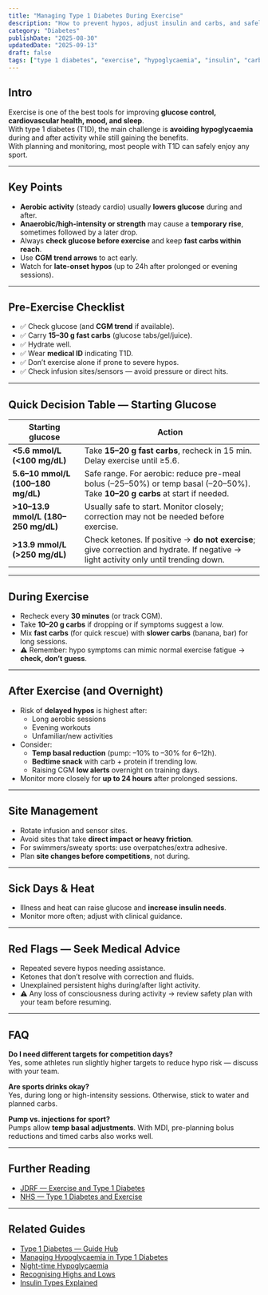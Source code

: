 ```yaml
---
title: "Managing Type 1 Diabetes During Exercise"
description: "How to prevent hypos, adjust insulin and carbs, and safely train with type 1 diabetes."
category: "Diabetes"
publishDate: "2025-08-30"
updatedDate: "2025-09-13"
draft: false
tags: ["type 1 diabetes", "exercise", "hypoglycaemia", "insulin", "carbohydrates", "patientguide"]
---
```


## Intro
Exercise is one of the best tools for improving **glucose control, cardiovascular health, mood, and sleep**.  
With type 1 diabetes (T1D), the main challenge is **avoiding hypoglycaemia** during and after activity while still gaining the benefits.  
With planning and monitoring, most people with T1D can safely enjoy any sport.

---

## Key Points
- **Aerobic activity** (steady cardio) usually **lowers glucose** during and after.  
- **Anaerobic/high-intensity or strength** may cause a **temporary rise**, sometimes followed by a later drop.  
- Always **check glucose before exercise** and keep **fast carbs within reach**.  
- Use **CGM trend arrows** to act early.  
- Watch for **late-onset hypos** (up to 24h after prolonged or evening sessions).  

---

## Pre-Exercise Checklist
- ✅ Check glucose (and **CGM trend** if available).  
- ✅ Carry **15–30 g fast carbs** (glucose tabs/gel/juice).  
- ✅ Hydrate well.  
- ✅ Wear **medical ID** indicating T1D.  
- ✅ Don’t exercise alone if prone to severe hypos.  
- ✅ Check infusion sites/sensors — avoid pressure or direct hits.  

---

## Quick Decision Table — Starting Glucose

| Starting glucose | Action |
|------------------|--------|
| **<5.6 mmol/L (<100 mg/dL)** | Take **15–20 g fast carbs**, recheck in 15 min. Delay exercise until ≥5.6. |
| **5.6–10 mmol/L (100–180 mg/dL)** | Safe range. For aerobic: reduce pre-meal bolus (–25–50%) or temp basal (–20–50%). Take **10–20 g carbs** at start if needed. |
| **>10–13.9 mmol/L (180–250 mg/dL)** | Usually safe to start. Monitor closely; correction may not be needed before exercise. |
| **>13.9 mmol/L (>250 mg/dL)** | Check ketones. If positive → **do not exercise**; give correction and hydrate. If negative → light activity only until trending down. |

---

## During Exercise
- Recheck every **30 minutes** (or track CGM).  
- Take **10–20 g carbs** if dropping or if symptoms suggest a low.  
- Mix **fast carbs** (for quick rescue) with **slower carbs** (banana, bar) for long sessions.  
- ⚠️ Remember: hypo symptoms can mimic normal exercise fatigue → **check, don’t guess**.  

---

## After Exercise (and Overnight)
- Risk of **delayed hypos** is highest after:  
  - Long aerobic sessions  
  - Evening workouts  
  - Unfamiliar/new activities  
- Consider:  
  - **Temp basal reduction** (pump: –10% to –30% for 6–12h).  
  - **Bedtime snack** with carb + protein if trending low.  
  - Raising CGM **low alerts** overnight on training days.  
- Monitor more closely for **up to 24 hours** after prolonged sessions.  

---

## Site Management
- Rotate infusion and sensor sites.  
- Avoid sites that take **direct impact or heavy friction**.  
- For swimmers/sweaty sports: use overpatches/extra adhesive.  
- Plan **site changes before competitions**, not during.  

---

## Sick Days & Heat
- Illness and heat can raise glucose and **increase insulin needs**.  
- Monitor more often; adjust with clinical guidance.  

---

## Red Flags — Seek Medical Advice
- Repeated severe hypos needing assistance.  
- Ketones that don’t resolve with correction and fluids.  
- Unexplained persistent highs during/after light activity.  
- ⚠️ Any loss of consciousness during activity → review safety plan with your team before resuming.  

---

## FAQ
**Do I need different targets for competition days?**  
Yes, some athletes run slightly higher targets to reduce hypo risk — discuss with your team.  

**Are sports drinks okay?**  
Yes, during long or high-intensity sessions. Otherwise, stick to water and planned carbs.  

**Pump vs. injections for sport?**  
Pumps allow **temp basal adjustments**. With MDI, pre-planning bolus reductions and timed carbs also works well.  

---

## Further Reading
- [JDRF — Exercise and Type 1 Diabetes](https://www.jdrf.org/)  
- [NHS — Type 1 Diabetes and Exercise](https://www.nhs.uk/)  

---

## Related Guides
- [Type 1 Diabetes — Guide Hub](/guides/type-1-diabetes/)  
- [Managing Hypoglycaemia in Type 1 Diabetes](/guides/type-1-diabetes-managing-hypoglycaemia/)  
- [Night-time Hypoglycaemia](/guides/night-time-hypoglycaemia/)  
- [Recognising Highs and Lows](/guides/recognising-highs-and-lows/)  
- [Insulin Types Explained](/guides/insulin-types-explained/)  
